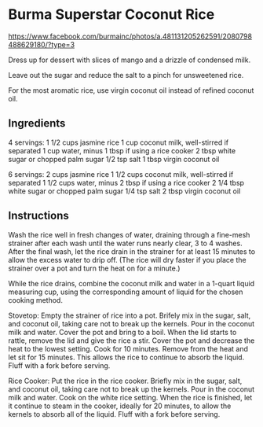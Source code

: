 # Burma Superstar Coconut Rice

https://www.facebook.com/burmainc/photos/a.481131205262591/2080798488629180/?type=3

Dress up for dessert with slices of mango and a drizzle of condensed milk. 

Leave out the sugar and reduce the salt to a pinch for unsweetened rice. 

For the most aromatic rice, use virgin coconut oil instead of refined coconut oil. 

## Ingredients

4 servings:
1 1/2 cups jasmine rice
1 cup coconut milk, well-stirred if separated
1 cup water, minus 1 tbsp if using a rice cooker
2 tbsp white sugar or chopped palm sugar
1/2 tsp salt
1 tbsp virgin coconut oil

6 servings:
2 cups jasmine rice
1 1/2 cups coconut milk, well-stirred if separated
1 1/2 cups water, minus 2 tbsp if using a rice cooker
2 1/4 tbsp white sugar or chopped palm sugar
1/4 tsp salt
2 tbsp virgin coconut oil

## Instructions

Wash the rice well in fresh changes of water, draining through a fine-mesh strainer after each wash until the water runs nearly clear, 3 to 4 washes. After the final wash, let the rice drain in the strainer for at least 15 minutes to allow the excess water to drip off. (The rice will dry faster if you place the strainer over a pot and turn the heat on for a minute.)

While the rice drains, combine the coconut milk and water in a 1-quart liquid measuring cup, using the corresponding amount of liquid for the chosen cooking method. 

Stovetop: Empty the strainer of rice into a pot. Brifely mix in the sugar, salt, and coconut oil, taking care not to break up the kernels. Pour in the coconut milk and water. Cover the pot and bring to a boil. When the lid starts to rattle, remove the lid and give the rice a stir. Cover the pot and decrease the heat to the lowest setting. Cook for 10 minutes. Remove from the heat and let sit for 15 minutes. This allows the rice to continue to absorb the liquid. Fluff with a fork before serving. 

Rice Cooker: Put the rice in the rice cooker. Briefly mix in the sugar, salt, and coconut oil, taking care not to break up the kernels. Pour in the coconut milk and water. Cook on the white rice setting. When the rice is finished, let it continue to steam in the cooker, ideally for 20 minutes, to allow the kernels to absorb all of the liquid. Fluff with a fork before serving. 